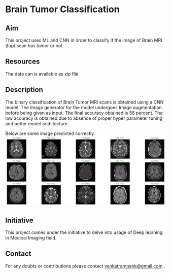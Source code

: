 # Brain Tumor Classification

## Aim
This project uses ML and CNN in order to classify if the image of Brain MRI (top) scan has tumor or not.

## Resources
The data can is available as zip file 

## Description 
The binary classification of Brain Tumor MRI scans is obtained using a CNN model. The Image generator for the model undergoes Image augmentation before being given as input. The final accuracy obtained is 58 percent. The low accuracy is obtained due to absence of proper hyper parameter tuning and better model architecture.

Below are some image predicted correctly.
<img src='https://github.com/venkatramnank/BrainTumorClassification/blob/master/brain.png'>

## Initiative
This project comes under the initiative to delve into usage of Deep learning in Medical Imaging field.

## Contact
For any doubts or contributions please contact venkatramnank@gmail.com .
